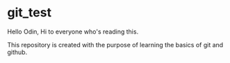 # git_test
Hello Odin, Hi to everyone who's reading this.

This repository is created with the purpose of learning the basics of git and github.